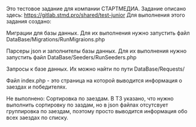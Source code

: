 Это тестовое задание для компании СТАРТМЕДИА.
Задание описано здесь: https://gitlab.stmd.pro/shared/test-junior
Для выполнения этого задания создано:

Миграции для базы данных. Для их выполнения нужно запустить файл DataBase/Migrations/RunMigraions.php

Парсеры json и заполнителы базы данных. Для их выполнения нужно запустить файл DataBase/Seeders/RunSeeders.php

Запросы к базе данных. Их можно найти по пути DataBase/Requests/

Файл index.php - это страница на которой выводится информация о заездах и победителях.
  
Не выполнено:
Сортировка по заездам. В ТЗ указано, что нужно выполнить сортировку по заздам, но в json файлах отсутсвует группировка по заездам, поэтому просто выводится информация обо всех заездах по списку.
